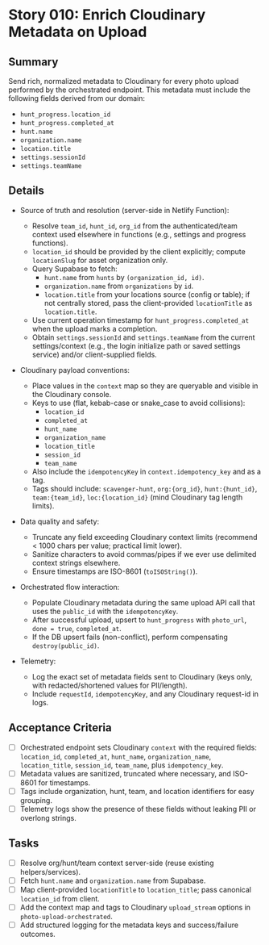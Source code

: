 # Story 010: Enrich Cloudinary Metadata on Upload

## Summary
Send rich, normalized metadata to Cloudinary for every photo upload performed by the orchestrated endpoint. This metadata must include the following fields derived from our domain:

- `hunt_progress.location_id`
- `hunt_progress.completed_at`
- `hunt.name`
- `organization.name`
- `location.title`
- `settings.sessionId`
- `settings.teamName`

## Details
- Source of truth and resolution (server-side in Netlify Function):
  - Resolve `team_id`, `hunt_id`, `org_id` from the authenticated/team context used elsewhere in functions (e.g., settings and progress functions).
  - `location_id` should be provided by the client explicitly; compute `locationSlug` for asset organization only.
  - Query Supabase to fetch:
    - `hunt.name` from `hunts` by `(organization_id, id)`.
    - `organization.name` from `organizations` by `id`.
    - `location.title` from your locations source (config or table); if not centrally stored, pass the client-provided `locationTitle` as `location.title`.
  - Use current operation timestamp for `hunt_progress.completed_at` when the upload marks a completion.
  - Obtain `settings.sessionId` and `settings.teamName` from the current settings/context (e.g., the login initialize path or saved settings service) and/or client-supplied fields.

- Cloudinary payload conventions:
  - Place values in the `context` map so they are queryable and visible in the Cloudinary console.
  - Keys to use (flat, kebab-case or snake_case to avoid collisions):
    - `location_id`
    - `completed_at`
    - `hunt_name`
    - `organization_name`
    - `location_title`
    - `session_id`
    - `team_name`
  - Also include the `idempotencyKey` in `context.idempotency_key` and as a tag.
  - Tags should include: `scavenger-hunt`, `org:{org_id}`, `hunt:{hunt_id}`, `team:{team_id}`, `loc:{location_id}` (mind Cloudinary tag length limits).

- Data quality and safety:
  - Truncate any field exceeding Cloudinary context limits (recommend < 1000 chars per value; practical limit lower).
  - Sanitize characters to avoid commas/pipes if we ever use delimited context strings elsewhere.
  - Ensure timestamps are ISO-8601 (`toISOString()`).

- Orchestrated flow interaction:
  - Populate Cloudinary metadata during the same upload API call that uses the `public_id` with the `idempotencyKey`.
  - After successful upload, upsert to `hunt_progress` with `photo_url`, `done = true`, `completed_at`.
  - If the DB upsert fails (non-conflict), perform compensating `destroy(public_id)`.

- Telemetry:
  - Log the exact set of metadata fields sent to Cloudinary (keys only, with redacted/shortened values for PII/length).
  - Include `requestId`, `idempotencyKey`, and any Cloudinary request-id in logs.

## Acceptance Criteria
- [ ] Orchestrated endpoint sets Cloudinary `context` with the required fields: `location_id`, `completed_at`, `hunt_name`, `organization_name`, `location_title`, `session_id`, `team_name`, plus `idempotency_key`.
- [ ] Metadata values are sanitized, truncated where necessary, and ISO-8601 for timestamps.
- [ ] Tags include organization, hunt, team, and location identifiers for easy grouping.
- [ ] Telemetry logs show the presence of these fields without leaking PII or overlong strings.

## Tasks
- [ ] Resolve org/hunt/team context server-side (reuse existing helpers/services).
- [ ] Fetch `hunt.name` and `organization.name` from Supabase.
- [ ] Map client-provided `locationTitle` to `location_title`; pass canonical `location_id` from client.
- [ ] Add the context map and tags to Cloudinary `upload_stream` options in `photo-upload-orchestrated`.
- [ ] Add structured logging for the metadata keys and success/failure outcomes.
